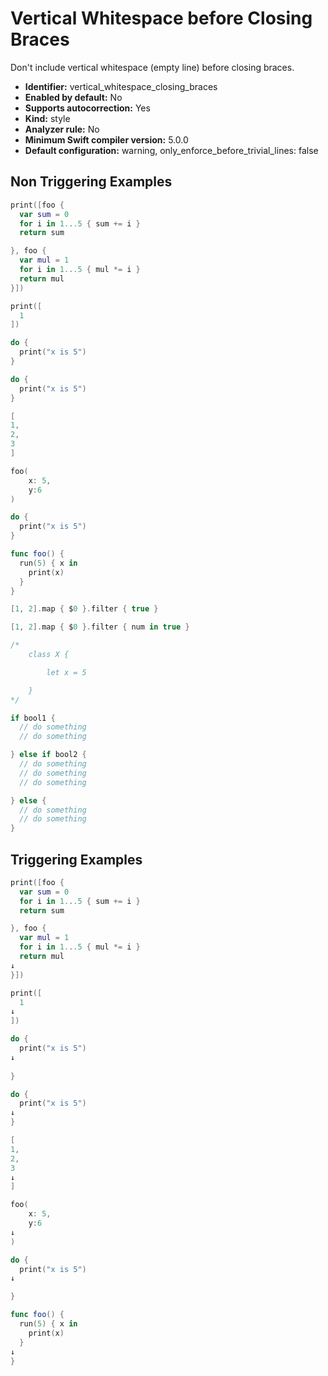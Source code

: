 # Vertical Whitespace before Closing Braces

Don't include vertical whitespace (empty line) before closing braces.

* **Identifier:** vertical_whitespace_closing_braces
* **Enabled by default:** No
* **Supports autocorrection:** Yes
* **Kind:** style
* **Analyzer rule:** No
* **Minimum Swift compiler version:** 5.0.0
* **Default configuration:** warning, only_enforce_before_trivial_lines: false

## Non Triggering Examples

```swift
print([foo {
  var sum = 0
  for i in 1...5 { sum += i }
  return sum

}, foo {
  var mul = 1
  for i in 1...5 { mul *= i }
  return mul
}])
```

```swift
print([
  1
])
```

```swift
do {
  print("x is 5")
}
```

```swift
do {
  print("x is 5")
}
```

```swift
[
1,
2,
3
]
```

```swift
foo(
    x: 5,
    y:6
)
```

```swift
do {
  print("x is 5")
}
```

```swift
func foo() {
  run(5) { x in
    print(x)
  }
}
```

```swift
[1, 2].map { $0 }.filter { true }
```

```swift
[1, 2].map { $0 }.filter { num in true }
```

```swift
/*
    class X {

        let x = 5

    }
*/
```

```swift
if bool1 {
  // do something
  // do something

} else if bool2 {
  // do something
  // do something
  // do something

} else {
  // do something
  // do something
}
```

## Triggering Examples

```swift
print([foo {
  var sum = 0
  for i in 1...5 { sum += i }
  return sum

}, foo {
  var mul = 1
  for i in 1...5 { mul *= i }
  return mul
↓
}])
```

```swift
print([
  1
↓
])
```

```swift
do {
  print("x is 5")
↓
  
}
```

```swift
do {
  print("x is 5")
↓
}
```

```swift
[
1,
2,
3
↓
]
```

```swift
foo(
    x: 5,
    y:6
↓
)
```

```swift
do {
  print("x is 5")
↓

}
```

```swift
func foo() {
  run(5) { x in
    print(x)
  }
↓
}
```